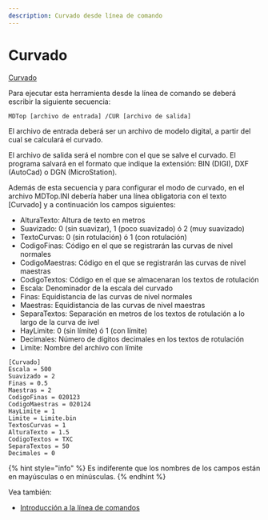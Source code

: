 ```yaml
---
description: Curvado desde línea de comando
---
```


# Curvado

[Curvado](../como.../como-curvado.md)

Para ejecutar esta herramienta desde la línea de comando se deberá escribir la siguiente secuencia:

```text
MDTop [archivo de entrada] /CUR [archivo de salida]
```

El archivo de entrada deberá ser un archivo de modelo digital, a partir del cual se calculará el curvado.

El archivo de salida será el nombre con el que se salve el curvado. El programa salvará en el formato que indique la extensión: BIN \(DIGI\), DXF \(AutoCad\) o DGN \(MicroStation\).

Además de esta secuencia y para configurar el modo de curvado, en el archivo MDTop.INI debería haber una línea obligatoria con el texto \[Curvado\] y a continuación los campos siguientes:

* AlturaTexto: Altura de texto en metros
* Suavizado: 0 \(sin suavizar\), 1 \(poco suavizado\) ó 2 \(muy suavizado\)
* TextoCurvas: 0 \(sin rotulación\) ó 1 \(con rotulación\)
* CodigoFinas: Código en el que se registrarán las curvas de nivel normales
* CodigoMaestras: Código en el que se registrarán las curvas de nivel maestras
* CodigoTextos: Código en el que se almacenaran los textos de rotulación
* Escala: Denominador de la escala del curvado
* Finas: Equidistancia de las curvas de nivel normales
* Maestras: Equidistancia de las curvas de nivel maestras
* SeparaTextos: Separación en metros de los textos de rotulación a lo largo de la curva de ivel
* HayLimite: 0 \(sin límite\) ó 1 \(con límite\)
* Decimales: Número de dígitos decimales en los textos de rotulación
* Limite: Nombre del archivo con límite

```text
[Curvado]
Escala = 500
Suavizado = 2
Finas = 0.5
Maestras = 2
CodigoFinas = 020123
CodigoMaestras = 020124
HayLimite = 1
Limite = Limite.bin
TextosCurvas = 1
AlturaTexto = 1.5
CodigoTextos = TXC
SeparaTextos = 50
Decimales = 0
```

{% hint style="info" %}
Es indiferente que los nombres de los campos están en mayúsculas o en minúsculas.
{% endhint %}

Vea también:

* [Introducción a la línea de comandos](./)

